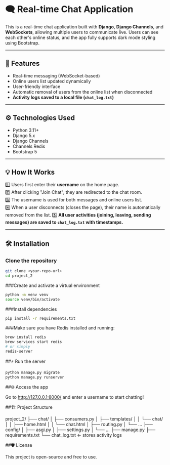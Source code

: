 # 🗨️ Real-time Chat Application

This is a real-time chat application built with **Django**, **Django Channels**, and **WebSockets**, allowing multiple users to communicate live. Users can see each other's online status, and the app fully supports dark mode styling using Bootstrap.

---

## 🚀 Features

- Real-time messaging (WebSocket-based)
- Online users list updated dynamically
- User-friendly interface 
- Automatic removal of users from the online list when disconnected
- **Activity logs saved to a local file (`chat_log.txt`)**

---

## ⚙️ Technologies Used

- Python 3.11+
- Django 5.x
- Django Channels
- Channels Redis
- Bootstrap 5

---

## 💡 How It Works

1️⃣ Users first enter their **username** on the home page.  
2️⃣ After clicking "Join Chat", they are redirected to the chat room.  
3️⃣ The username is used for both messages and online users list.  
4️⃣ When a user disconnects (closes the page), their name is automatically removed from the list.
5️⃣ **All user activities (joining, leaving, sending messages) are saved to `chat_log.txt` with timestamps.**

---

## 🛠️ Installation

### Clone the repository

```bash
git clone <your-repo-url>
cd project_2
```
###Create and activate a virtual environment
```bash
python -m venv venv
source venv/bin/activate
```

###Install dependencies
```bash
pip install -r requirements.txt
```

###Make sure you have Redis installed and running:
```bash
brew install redis
brew services start redis
# or simply
redis-server
```

##⚡ Run the server
```bash
python manage.py migrate
python manage.py runserver
```
##🌐 Access the app

Go to http://127.0.0.1:8000/ and enter a username to start chatting!

##🏗️ Project Structure

project_2/
├── chat/
│   ├── consumers.py
│   ├── templates/
│   │   └── chat/
│   │       ├── home.html
│   │       └── chat.html
│   ├── routing.py
│   └── ...
├── config/
│   ├── asgi.py
│   ├── settings.py
│   └── ...
├── manage.py
├── requirements.txt
└── chat_log.txt  ← stores activity logs

##🛡️ License

This project is open-source and free to use.









